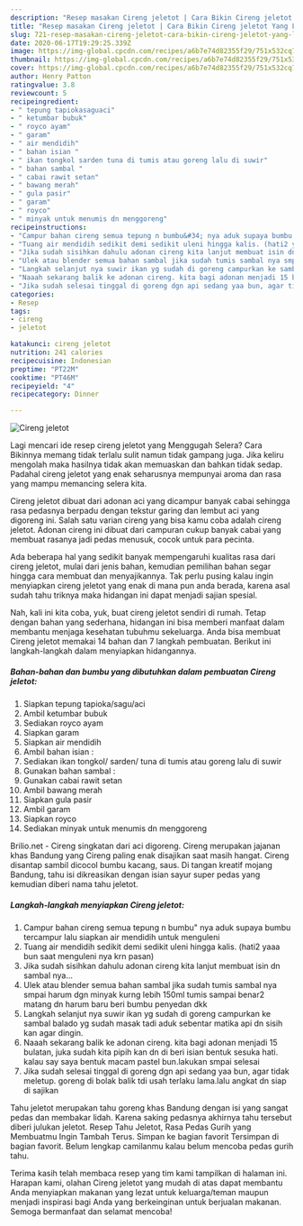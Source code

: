 ```yaml
---
description: "Resep masakan Cireng jeletot | Cara Bikin Cireng jeletot Yang Lezat"
title: "Resep masakan Cireng jeletot | Cara Bikin Cireng jeletot Yang Lezat"
slug: 721-resep-masakan-cireng-jeletot-cara-bikin-cireng-jeletot-yang-lezat
date: 2020-06-17T19:29:25.339Z
image: https://img-global.cpcdn.com/recipes/a6b7e74d82355f29/751x532cq70/cireng-jeletot-foto-resep-utama.jpg
thumbnail: https://img-global.cpcdn.com/recipes/a6b7e74d82355f29/751x532cq70/cireng-jeletot-foto-resep-utama.jpg
cover: https://img-global.cpcdn.com/recipes/a6b7e74d82355f29/751x532cq70/cireng-jeletot-foto-resep-utama.jpg
author: Henry Patton
ratingvalue: 3.8
reviewcount: 5
recipeingredient:
- " tepung tapiokasaguaci"
- " ketumbar bubuk"
- " royco ayam"
- " garam"
- " air mendidih"
- " bahan isian "
- " ikan tongkol sarden tuna di tumis atau goreng lalu di suwir"
- " bahan sambal "
- " cabai rawit setan"
- " bawang merah"
- " gula pasir"
- " garam"
- " royco"
- " minyak untuk menumis dn menggoreng"
recipeinstructions:
- "Campur bahan cireng semua tepung n bumbu&#34; nya aduk supaya bumbu tercampur lalu siapkan air mendidih untuk menguleni"
- "Tuang air mendidih sedikit demi sedikit uleni hingga kalis. (hati2 yaaa bun saat menguleni nya krn pasan)"
- "Jika sudah sisihkan dahulu adonan cireng kita lanjut membuat isin dn sambal nya..."
- "Ulek atau blender semua bahan sambal jika sudah tumis sambal nya smpai harum dgn minyak kurng lebih 150ml tumis sampai benar2 matang dn harum baru beri bumbu penyedan dkk"
- "Langkah selanjut nya suwir ikan yg sudah di goreng campurkan ke sambal balado yg sudah masak tadi aduk sebentar matika api dn sisih kan agar dingin."
- "Naaah sekarang balik ke adonan cireng. kita bagi adonan menjadi 15 bulatan, juka sudah kita pipih kan dn di beri isian bentuk sesuka hati. kalau say saya bentuk macam pastel bun.lakukan smpai selesai"
- "Jika sudah selesai tinggal di goreng dgn api sedang yaa bun, agar tidak meletup. goreng di bolak balik tdi usah terlaku lama.lalu angkat dn siap di sajikan"
categories:
- Resep
tags:
- cireng
- jeletot

katakunci: cireng jeletot 
nutrition: 241 calories
recipecuisine: Indonesian
preptime: "PT22M"
cooktime: "PT46M"
recipeyield: "4"
recipecategory: Dinner

---
```



![Cireng jeletot](https://img-global.cpcdn.com/recipes/a6b7e74d82355f29/751x532cq70/cireng-jeletot-foto-resep-utama.jpg)

Lagi mencari ide resep cireng jeletot yang Menggugah Selera? Cara Bikinnya memang tidak terlalu sulit namun tidak gampang juga. Jika keliru mengolah maka hasilnya tidak akan memuaskan dan bahkan tidak sedap. Padahal cireng jeletot yang enak seharusnya mempunyai aroma dan rasa yang mampu memancing selera kita.

Cireng jeletot dibuat dari adonan aci yang dicampur banyak cabai sehingga rasa pedasnya berpadu dengan tekstur garing dan lembut aci yang digoreng ini. Salah satu varian cireng yang bisa kamu coba adalah cireng jeletot. Adonan cireng ini dibuat dari campuran cukup banyak cabai yang membuat rasanya jadi pedas menusuk, cocok untuk para pecinta.

Ada beberapa hal yang sedikit banyak mempengaruhi kualitas rasa dari cireng jeletot, mulai dari jenis bahan, kemudian pemilihan bahan segar hingga cara membuat dan menyajikannya. Tak perlu pusing kalau ingin menyiapkan cireng jeletot yang enak di mana pun anda berada, karena asal sudah tahu triknya maka hidangan ini dapat menjadi sajian spesial.


Nah, kali ini kita coba, yuk, buat cireng jeletot sendiri di rumah. Tetap dengan bahan yang sederhana, hidangan ini bisa memberi manfaat dalam membantu menjaga kesehatan tubuhmu sekeluarga. Anda bisa membuat Cireng jeletot memakai 14 bahan dan 7 langkah pembuatan. Berikut ini langkah-langkah dalam menyiapkan hidangannya.

<!--inarticleads1-->

##### Bahan-bahan dan bumbu yang dibutuhkan dalam pembuatan Cireng jeletot:

1. Siapkan  tepung tapioka/sagu/aci
1. Ambil  ketumbar bubuk
1. Sediakan  royco ayam
1. Siapkan  garam
1. Siapkan  air mendidih
1. Ambil  bahan isian :
1. Sediakan  ikan tongkol/ sarden/ tuna di tumis atau goreng lalu di suwir
1. Gunakan  bahan sambal :
1. Gunakan  cabai rawit setan
1. Ambil  bawang merah
1. Siapkan  gula pasir
1. Ambil  garam
1. Siapkan  royco
1. Sediakan  minyak untuk menumis dn menggoreng


Brilio.net - Cireng singkatan dari aci digoreng. Cireng merupakan jajanan khas Bandung yang Cireng paling enak disajikan saat masih hangat. Cireng disantap sambil dicocol bumbu kacang, saus. Di tangan kreatif mojang Bandung, tahu isi dikreasikan dengan isian sayur super pedas yang kemudian diberi nama tahu jeletot. 

<!--inarticleads2-->

##### Langkah-langkah menyiapkan Cireng jeletot:

1. Campur bahan cireng semua tepung n bumbu&#34; nya aduk supaya bumbu tercampur lalu siapkan air mendidih untuk menguleni
1. Tuang air mendidih sedikit demi sedikit uleni hingga kalis. (hati2 yaaa bun saat menguleni nya krn pasan)
1. Jika sudah sisihkan dahulu adonan cireng kita lanjut membuat isin dn sambal nya...
1. Ulek atau blender semua bahan sambal jika sudah tumis sambal nya smpai harum dgn minyak kurng lebih 150ml tumis sampai benar2 matang dn harum baru beri bumbu penyedan dkk
1. Langkah selanjut nya suwir ikan yg sudah di goreng campurkan ke sambal balado yg sudah masak tadi aduk sebentar matika api dn sisih kan agar dingin.
1. Naaah sekarang balik ke adonan cireng. kita bagi adonan menjadi 15 bulatan, juka sudah kita pipih kan dn di beri isian bentuk sesuka hati. kalau say saya bentuk macam pastel bun.lakukan smpai selesai
1. Jika sudah selesai tinggal di goreng dgn api sedang yaa bun, agar tidak meletup. goreng di bolak balik tdi usah terlaku lama.lalu angkat dn siap di sajikan


Tahu jeletot merupakan tahu goreng khas Bandung dengan isi yang sangat pedas dan membakar lidah. Karena saking pedasnya akhirnya tahu tersebut diberi julukan jeletot. Resep Tahu Jeletot, Rasa Pedas Gurih yang Membuatmu Ingin Tambah Terus. Simpan ke bagian favorit Tersimpan di bagian favorit. Belum lengkap camilanmu kalau belum mencoba pedas gurih tahu. 

Terima kasih telah membaca resep yang tim kami tampilkan di halaman ini. Harapan kami, olahan Cireng jeletot yang mudah di atas dapat membantu Anda menyiapkan makanan yang lezat untuk keluarga/teman maupun menjadi inspirasi bagi Anda yang berkeinginan untuk berjualan makanan. Semoga bermanfaat dan selamat mencoba!
